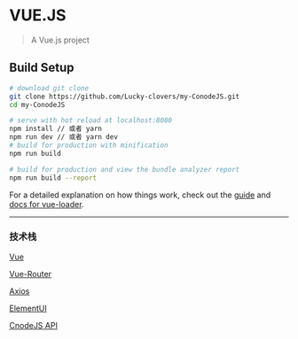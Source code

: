 <!--
 * @Author: QIYE
 * @Date: 2020-06-02 12:05:49
 * @LastEditors: qiye
 * @LastEditTime: 2020-06-03 16:05:40
-->

# VUE.JS

> A Vue.js project

## Build Setup

```bash
# download git clone
git clone https://github.com/Lucky-clovers/my-ConodeJS.git
cd my-ConodeJS

# serve with hot reload at localhost:8080
npm install // 或者 yarn
npm run dev // 或者 yarn dev
# build for production with minification
npm run build

# build for production and view the bundle analyzer report
npm run build --report


```

For a detailed explanation on how things work, check out the [guide](http://vuejs-templates.github.io/webpack/) and [docs for vue-loader](http://vuejs.github.io/vue-loader).

---

### 技术栈

[Vue](https://cn.vuejs.org/)

[Vue-Router](https://router.vuejs.org/zh-cn/)

[Axios](https://github.com/axios/axios)

[ElementUI](http://element.eleme.io/)

[CnodeJS API](https://cnodejs.org/api)

